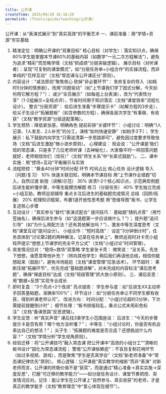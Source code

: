 ```yaml
---
title: 公开课
createTime: 2025/09/28 16:16:20
permalink: /Ttools/guide/teaching/公开课/
---
```


公开课：从“表演式展示”到“真实高效”的平衡艺术
一、课前准备：用“学情+资源”夯实基础
1. 精准定位：明确公开课的“双重目标”
核心目标（对学生）：落实知识点，确保80%学生能掌握本节课60%的基础内容（如数学“一元二次方程解法”），避免为追求“精彩”而忽略学情（文档“抓成绩”分层突破逻辑）。
展示目标（对听课者）：呈现“可复制的课堂模式”，如“分层任务单+小组合作”的实操流程，而非单纯的“花样互动”（文档“常态课与公开课区分”原则）。
2. 内容设计：“减法原则”聚焦核心
砍掉“非必要环节”：
舍弃复杂的导入（如耗时5分钟的情景剧），改用“问题驱动”（如“上节课我们学了因式分解，今天如何用它解方程？”）；
减少“全员展示”（如每组上台表演），改为“代表性分享”（1-2组展示+全班点评），节省时间用于知识落实（文档“课堂效率”流程化设计）。
整合“分层资源”：
给后进生准备“步骤提示卡”（如解方程的3步走），给尖子生设计“拓展题板”（如含参数的方程），确保各层次学生“有事做、有收获”（文档“教学资源”分层适配策略）。
3. 学生预热：降低紧张感，明确角色
提前彩排“关键环节”：
小组讨论：明确“1人记录、1人发言、2人补充”的分工，演练“如何快速安静”（如拍手3下）；
学生展示：私下鼓励内向学生“只需说清第一步思路即可”，避免因过度要求导致怯场（文档“后进生激励”微小进步原则）。
心理建设：
班会说：“公开课是‘我们班的常态课，只是多了几位老师听课（去神秘化），大家像平时一样回答问题就好，老师相信你们（信任）”（文档“师生关系”中“长辈式鼓励”）。
二、课中实施：用“控场+互动”平衡展示与实效
1. 流程把控：“黄金40分钟”时间分配
环节	时间占比	核心任务	设计逻辑
导入（问题/复习）	10%	快速关联旧知，明确本节课目标	用“上节课作业错题”切入，自然过渡
新授（讲解/示范）	30%	讲清1-2个核心知识点，示范典型例题	后进生能听懂步骤，中等生能模仿解题
练习（分层任务）	40%	学生独立完成+小组互助，教师巡视辅导	重点关注后进生的基础题完成情况
总结（回顾/拓展）	20%	梳理知识框架，布置1道开放性思考题	用“思维导图”板书，让学生复述核心步骤
2. 互动设计：“真实参与”替代“表演式配合”
提问技巧：
基础题“随机点答”（用竹签抽名），确保后进生参与（如“这道题第一步应该做什么？”）；
提升题“追问引导”（如“为什么用配方法？还有其他解法吗？”），激发中等生深度思考（文档“课堂互动”提问设计）。
小组合作：“短时高效”：
设定“3分钟倒计时”，任务具体到“讨论第2题的两种解法，记录在任务单上”，教师巡视时对卡壳小组轻声提示“想想上节课学的完全平方公式”（文档“小组讨论”时间管理）。
3. 突发情况应对：“稳场+救场”双策略
学生紧张卡壳：
微笑说：“没关系，先坐下想想，谁愿意帮他补充？（转向其他学生）稍后我们再请他总结，相信你能想起来（鼓励）”，避免冷场尴尬（文档“课堂管理”应急话术）。
环节超时：
果断压缩“拓展环节”，优先完成“基础题讲解”，对未完成的内容标注“课后思考题”，确保“保底目标”达成（文档“班级管理”抓大放小原则）。
三、课后反思：用“数据+反馈”实现专业成长
1. 即时复盘：“3个亮点+2个改进”
亮点提炼：
学生参与度：如“后进生XX主动举手回答基础题，准确率100%”；
环节设计：如“分层任务单让不同学生都有收获，得到听课老师认可”。
改进方向：
时间分配：“小组讨论超时3分钟，下次需提前提醒倒计时”；
细节处理：“板书排版较乱，重点公式未用彩色标注”（文档“备课思路”反思逻辑）。
2. 学生反馈：听“真实声音”
课后找3类学生小范围座谈：
后进生：“今天的步骤提示卡是否有用？哪个地方没听懂？”；
中等生：“小组讨论时，你是否有机会表达自己的想法？”；
尖子生：“拓展题的难度是否合适？还想挑战什么内容？”（文档“学情分析”学生视角原则）。
3. 经验迁移：将“公开课技巧”融入常态课
把公开课中“高效的小组分工”“清晰的板书设计”固化为常态课流程；
警惕“公开课依赖症”：不盲目复制花哨环节（如过多视频、游戏），而是聚焦“学生是否真学会”（文档“新老师准备”中“常态课纪律优先”原则）。
核心逻辑：公开课是“真实教学的缩影”而非“表演”
对新老师而言，公开课的终极价值不是“获奖”，而是通过“精心准备→真实实施→深度反思”，打磨“可迁移的教学能力”——如分层任务设计、课堂节奏把控、突发情况应对。记住：能让学生在公开课上“自然参与、真实收获”的老师，才是真正的教学能手（文档“教育理念”中“爱心体现在细节”）。